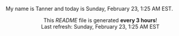 My name is Tanner and today is Sunday, February 23, 1:25 AM EST.

<p align="center">This <i>README</i> file is generated <b>every 3 hours</b>!</br>Last refresh: Sunday, February 23, 1:25 AM EST<br /></p>
